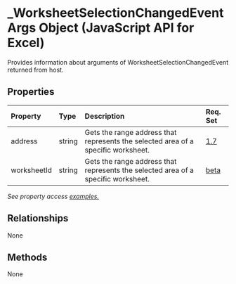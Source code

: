 # _WorksheetSelectionChangedEventArgs Object (JavaScript API for Excel)

Provides information about arguments of WorksheetSelectionChangedEvent returned from host.

## Properties

| Property	   | Type	|Description| Req. Set|
|:---------------|:--------|:----------|:----|
|address|string|Gets the range address that represents the selected area of a specific worksheet.|[1.7](../requirement-sets/excel-api-requirement-sets.md)|
|worksheetId|string|Gets the range address that represents the selected area of a specific worksheet.|[beta](../requirement-sets/excel-api-requirement-sets.md)|

_See property access [examples.](#property-access-examples)_

## Relationships
None


## Methods
None


